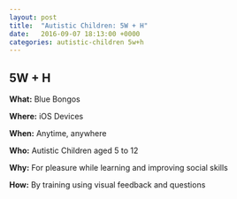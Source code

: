 ```yaml
---
layout: post
title:  "Autistic Children: 5W + H"
date:   2016-09-07 18:13:00 +0000
categories: autistic-children 5w+h
---
```


## 5W + H

**What:** Blue Bongos

**Where:** iOS Devices

**When:** Anytime, anywhere

**Who:** Autistic Children aged 5 to 12

**Why:** For pleasure while learning and improving social skills

**How:** By training using visual feedback and questions

